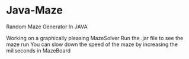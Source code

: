 # Java-Maze
Random Maze Generator In JAVA

Working on a graphically pleasing MazeSolver 
Run the .jar file to see the maze run
You can slow down the speed of the maze by increasing the miliseconds in MazeBoard
